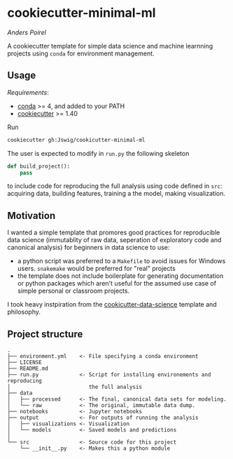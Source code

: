 # cookiecutter-minimal-ml

*Anders Poirel*

A cookiecutter template for simple data science  and machine learnning projects using `conda` for environment management.

## Usage

*Requirements*:
- [conda](https://docs.conda.io/en/latest/miniconda.html) >= 4, and added to your PATH
- [cookiecutter](https://cookiecutter.readthedocs.io/en/1.7.0/min) >= 1.40

Run
```bash
cookiecutter gh:Jswig/cookicutter-minimal-ml
```

The user is expected to modify in `run.py` the following skeleton
```python
def build_project():
    pass
```
to include code for reproducing the full analysis using code defined in `src`: acquiring data, building features, training a the model, making visualization.


## Motivation

I wanted a simple template that promores good practices for reproducible data science (immutablity of raw data, seperation of exploratory code and canonical analysis) for beginners in data science to use:
 - a python script was preferred to a `Makefile` to avoid issues for Windows users. `snakemake` would be preferred for "real" projects
 - the template does not include boilerplate for generating documentation or python packages which aren't useful for the assumed use case of simple personal or classroom projects.


I took heavy instpiration from the [cookicutter-data-science](https://drivendata.github.io/cookiecutter-data-science/#keep-secrets-and-configuration-out-of-version-control) template and philosophy. 


## Project structure

```
.
├── environment.yml    <- File specifying a conda environment
├── LICENSE
├── README.md
├── run.py             <- Script for installing environements and reproducing 
│                         the full analysis
├── data
│   ├── processed      <- The final, canonical data sets for modeling.
│   └── raw            <- The original, immutable data dump.
├── notebooks          <- Jupyter notebooks
├── output             <- For outputs of running the analysis
│   ├── visualizations <- Visualization                
│   └── models         <- Saved models and predictions
│
└── src                <- Source code for this project
    └── __init__.py    <- Makes this a python module
```    